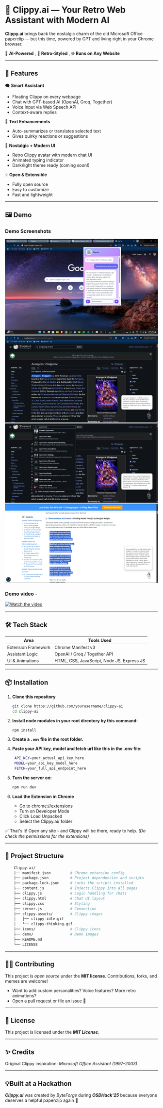 # 🧷 Clippy.ai — Your Retro Web Assistant with Modern AI

**Clippy.ai** brings back the nostalgic charm of the old Microsoft Office paperclip — but this time, powered by GPT and living right in your Chrome browser.

🧠 **AI-Powered** , 🎨 **Retro-Styled** , 🌐 **Runs on Any Website**

---

## 🚀 **Features**

🗨️ **Smart Assistant**
- Floating Clippy on every webpage
- Chat with GPT-based AI (OpenAI, Groq, Together)
- Voice input via Web Speech API
- Context-aware replies

🧠 **Text Enhancements**
- Auto-summarizes or translates selected text
- Gives quirky reactions or suggestions

🎨 **Nostalgic + Modern UI**
- Retro Clippy avatar with modern chat UI
- Animated typing indicator
- Dark/light theme ready (coming soon!)

💡 **Open & Extensible**
- Fully open source
- Easy to customize
- Fast and lightweight

---

## 🖼️ **Demo**

### **Demo Screenshots**
![Clippy.ai Screenshot](demo/ss1.png)
![Clippy.ai Screenshot](demo/ss2.png)
![Clippy.ai Screenshot](demo/ss3.png)
![Clippy.ai Screenshot](demo/ss4.png)

### **Demo video -**
[![Watch the video](clippy-assets/Thumbnail.jpg)](https://www.youtube.com/watch?v=Cx55-KWhemE)

---

## 🛠️ **Tech Stack**

| Area                  | Tools Used                   |
|-----------------------|------------------------------|
| Extension Framework   | Chrome Manifest v3           |
| Assistant Logic       | OpenAI / Groq / Together API |
| UI & Animations       | HTML, CSS, JavaScript, Node JS, Express JS        |


---

## 📦 **Installation**

1. **Clone this repository**
   ```bash
   git clone https://github.com/yourusername/clippy-ai
   cd clippy-ai
   ```

2. **Install node modules in your root directory by this command:**
    ```bash
    npm install
    ```

3. **Create a `.env` file in the root folder.**

4. **Paste your API key, model and fetch url like this in the .env file:**
   ```bash
    API_KEY=your_actual_api_key_here
    MODEL=your_api_key_model_here
    FETCH=your_full_api_endpoint_here
    ```

5. **Turn the server on:**
    ```bash
    npm run dev
    ```

6. **Load the Extension in Chrome**
   - Go to chrome://extensions
   - Turn on Developer Mode
   - Click Load Unpacked
   - Select the Clippy.ai/ folder

✅ That's it! Open any site - and Clippy will be there, ready to help.
_(Do check the permissions for the extensions)_

---

## 📁 **Project Structure**
``` bash
    Clippy.ai/
    ├── manifest.json         # Chrome extension config
    ├── package.json          # Project dependencies and scripts
    ├── package-lock.json     # Locks the scripts installed
    ├── content.js            # Injects Clippy into all pages
    ├── clippy.js             # Logic handling for chats
    ├── clippy.html           # Chat UI layout
    ├── clippy.css            # Styling
    ├── server.js             # Connection
    ├── clippy-assets/        # Clippy images
    │   ├── clippy-idle.gif
    │   └── clippy-thinking.gif
    ├── icons/                # Clippy icons
    ├── demo/                 # Demo images
    ├── README.md
    └── LICENSE
```

---

## 🧑‍💻 **Contributing**

This project is _open source_ under the **MIT license**. Contributions, forks, and memes are welcome!

- Want to add custom personalities? Voice features? More retro animations?
- Open a pull request or file an issue 🙌

---

## 🧾 **License**

This project is licensed under the _**MIT License**_.

---

## ✨ **Credits**

Original Clippy inspiration: _Microsoft Office Assistant (1997–2003)_

---

## 💡**Built at a Hackathon**

_**Clippy.ai**_ was created by _ByteForge_ during _**OSDHack'25**_ because everyone deserves a helpful paperclip again 🧷
